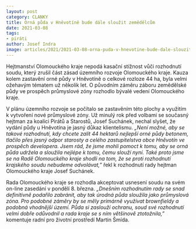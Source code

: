 ```yaml
---
layout: post
category: CLANKY
title: Orná půda v Hněvotíně bude dále sloužit zemědělcům
date: 2021-03-08
tags: 
- piráti
author: Josef Indra
image: articles/2021/2021-03-08-orna-puda-v-hnevotine-bude-dale-slouzit-zemedelcum.jpg  #751x422 pixelu
---
```

Hejtmanství Olomouckého kraje nepodá kasační stížnost vůči rozhodnutí soudu, který zrušil část zásad územního rozvoje Olomouckého kraje. Kauza kolem zastavění orné půdy v Hněvotíně o celkové rozloze 44 ha, byla velmi ožehavým tématem už několik let. O původním záměru záboru zemědělské půdy ve prospěch průmyslové zóny rozhodlo bývalé vedení Olomouckého kraje. 

V plánu územního rozvoje se počítalo se zastavěním této plochy a využitím k vytvoření nové průmyslové zóny. Už minulý rok před volbami se současný hejtman za koalici Pirátů a Starostů, Josef Suchánek, nechal slyšet, že vydání půdy u Hněvotína je jasný důkaz klientelismu. *„Není možné, aby se takové rozhodnutí, kdy chcete zalít 44 hektarů nejlepší orné půdy betonem, tlačilo přes jasný odpor starosty a celého zastupitelstva obce Hněvotín ve prospěch developera. Jsem rád, že jsme mohli pomoct k tomu, aby se orná půda udržela a sloužila nejlépe k tomu, čemu slouží nyní. Také proto jsme se na Radě Olomouckého kraje shodli na tom, že se proti rozhodnutí krajského soudu nebudeme odvolávat,”* řekl k rozhodnutí rady hejtman Olomouckého kraje Josef Suchánek. 

Rada Olomouckého kraje se rozhodla akceptovat usnesení soudu na svém on-line zasedání v pondělí 8. března. *„Dnešním rozhodnutím rady se snad definitivně podařilo zabránit, aby tak úrodná půda sloužila jako průmyslová zóna. Pro podobné záměry by se měly primárně využívat brownfieldy a podobná  vhodnější území. Půda si zaslouží ochranu, soud své rozhodnutí velmi dobře odůvodnil a rada kraje se s ním většinově ztotožnila,”* komentuje radní pro životní prostředí Martin Šmída. 
